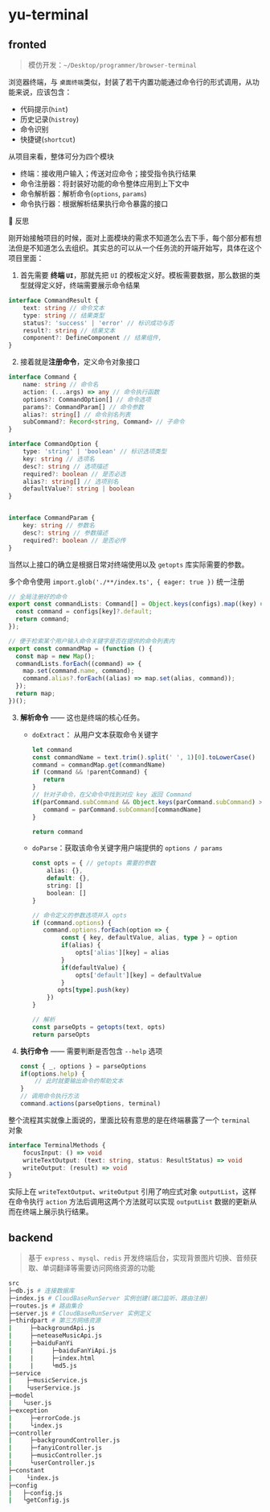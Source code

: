 # yu-terminal



## fronted

> 模仿开发：`~/Desktop/programmer/browser-terminal`

浏览器终端，与 `桌面终端`类似，封装了若干内置功能通过命令行的形式调用，从功能来说，应该包含：

- 代码提示(`hint`)
- 历史记录(`histroy`)
- 命令识别
- 快捷键(`shortcut`)

从项目来看，整体可分为四个模块

- 终端：接收用户输入；传送对应命令；接受指令执行结果
- 命令注册器：将封装好功能的命令整体应用到上下文中
- 命令解析器：解析命令(`options`, `params`)
- 命令执行器：根据解析结果执行命令暴露的接口



🔐 反思

刚开始接触项目的时候，面对上面模块的需求不知道怎么去下手，每个部分都有想法但是不知道怎么去组织。其实总的可以从一个任务流的开端开始写，具体在这个项目里面：

1. 首先需要 **终端 `UI`**，那就先把 `UI` 的模板定义好。模板需要数据，那么数据的类型就得定义好，终端需要展示命令结果

```ts
interface CommandResult {
    text: string // 命令文本
    type: string // 结果类型
    status?: 'success' | 'error' // 标识成功与否
    result?: string // 结果文本
    component?: DefineComponent // 结果组件,
}
```

2. 接着就是**注册命令**，定义命令对象接口

```ts
interface Command {
    name: string // 命令名
    action: (...args) => any // 命令执行函数
    options?: CommandOption[] // 命令选项
    params?: CommandParam[] // 命令参数
    alias?: string[] // 命令别名列表
    subCommand?: Record<string, Command> // 子命令
}
```

```ts
interface CommandOption {
    type: 'string' | 'boolean' // 标识选项类型
    key: string // 选项名
    desc?: string // 选项描述
    required?: boolean // 是否必选
    alias?: string[] // 选项别名
    defaultValue?: string | boolean
}
```

```ts

interface CommandParam {
    key: string // 参数名
    desc?: string // 参数描述 
    required?: boolean // 是否必传
}
```

当然以上接口的确立是根据日常对终端使用以及 `getopts` 库实际需要的参数。

多个命令使用 `import.glob('./**/index.ts', { eager: true })` 统一注册

```ts
// 全局注册好的命令
export const commandLists: Command[] = Object.keys(configs).map((key) => {
  const command = configs[key]?.default;
  return command;
});

// 便于检索某个用户输入命令关键字是否在提供的命令列表内
export const commandMap = (function () {
  const map = new Map();
  commandLists.forEach((command) => {
    map.set(command.name, command);
    command.alias?.forEach((alias) => map.set(alias, command));
  });
  return map;
})();
```

3. **解析命令** —— 这也是终端的核心任务。

   - `doExtract`： 从用户文本获取命令关键字 

     ```ts
     let command
     const commandName = text.trim().split(' ', 1)[0].toLowerCase()
     command = commandMap.get(commandName)
     if (command && !parentCommand) {
     	return
     }
     // 针对子命令，在父命令中找到对应 key 返回 Command
     if(parCommand.subCommand && Object.keys(parCommand.subCommand) > 0) {
     	command = parCommand.subCommand[commandName]
     }
     
     return command
     ```

   - `doParse`：获取该命令关键字用户端提供的 `options / params`

     ```ts
     const opts = { // getopts 需要的参数
         alias: {},
         default: {},
         string: []
         boolean: []
     }
     
     // 命令定义的参数选项并入 opts
     if (command.options) {
     	command.options.forEach(option => {
             const { key, defaultValue, alias, type } = option
             if(alias) {
                 opts['alias'][key] = alias
             }
             if(defaultValue) {
                 opts['default'][key] = defaultValue
             }
     		opts[type].push(key)
         })
     }
     
     // 解析
     const parseOpts = getopts(text, opts)
     return parseOpts
     ```

4. **执行命令** —— 需要判断是否包含 `--help` 选项

   ```ts
   const { _, options } = parseOptions
   if(options.help) {
       // 此时就要输出命令的帮助文本
   }
   // 调用命令执行方法
   command.actions(parseOptions, terminal)
   ```



整个流程其实就像上面说的，里面比较有意思的是在终端暴露了一个 `terminal ` 对象

```ts 
interface TerminalMethods {
    focusInput: () => void
    writeTextOutput: (text: string, status: ResultStatus) => void
    writeOutput: (result) => void
}
```

 实际上在 `writeTextOutput`、`writeOutput` 引用了响应式对象 `outputList`，这样在命令执行 `action` 方法后调用这两个方法就可以实现 `outputList` 数据的更新从而在终端上展示执行结果。



## backend

> 基于 `express` 、`mysql`、`redis` 开发终端后台，实现背景图片切换、音频获取、单词翻译等需要访问网络资源的功能

```bash
src 
├─db.js # 连接数据库
├─index.js # CloudBaseRunServer 实例创建(端口监听、路由注册)
├─routes.js # 路由集合
├─server.js # CloudBaseRunServer 实例定义
├─thirdpart # 第三方网络资源
|     ├─backgroundApi.js
|     ├─neteaseMusicApi.js
|     ├─baiduFanYi
|     |     ├─baiduFanYiApi.js
|     |     ├─index.html
|     |     └md5.js
├─service
|    ├─musicService.js
|    └userService.js
├─model
|   └user.js
├─exception
|     ├─errorCode.js
|     └index.js
├─controller
|     ├─backgroundController.js
|     ├─fanyiController.js
|     ├─musicController.js
|     └userController.js
├─constant
|    └index.js
├─config
|   ├─config.js
|   └getConfig.js
```

